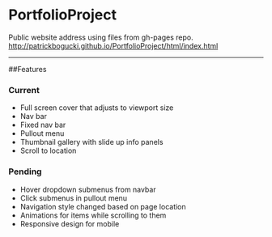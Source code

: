 # PortfolioProject

Public website address using files from gh-pages repo.
http://patrickbogucki.github.io/PortfolioProject/html/index.html

 -----------
 
##Features

### Current
* Full screen cover that adjusts to viewport size
* Nav bar
* Fixed nav bar
* Pullout menu
* Thumbnail gallery with slide up info panels
* Scroll to location

### Pending
* Hover dropdown submenus from navbar
* Click submenus in pullout menu
* Navigation style changed based on page location
* Animations for items while scrolling to them
* Responsive design for mobile
